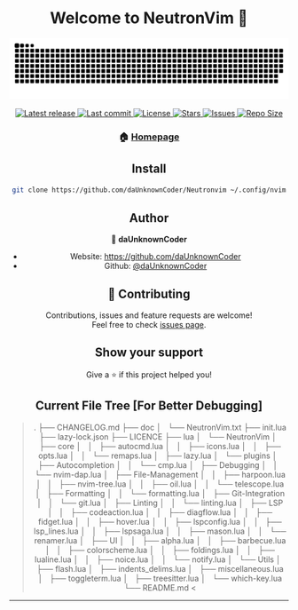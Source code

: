 <h1 align="center">Welcome to NeutronVim 👋</h1>

![Snake](https://github.com/daUnknownCoder/NeutronVim/blob/output/github-contribution-grid-snake-dark.svg)

<div align="center"><p>
    <a href="https://github.com/daUnknownCoder/NeutronVim/releases/tag/release">
      <img alt="Latest release" src="https://img.shields.io/github/v/release/daUnknownCoder/NeutronVim?style=for-the-badge&logo=starship&color=C9CBFF&logoColor=D9E0EE&labelColor=302D41" />
    </a>
    <a href="https://github.com/daUnknownCoder/NeutronVim/pulse">
      <img alt="Last commit" src="https://img.shields.io/github/last-commit/daUnknownCoder/NeutronVim?style=for-the-badge&logo=starship&color=8bd5ca&logoColor=D9E0EE&labelColor=302D41"/>
    </a>
    <a href="https://github.com/daUnknownCoder/NeutronVim/blob/nvim/LICENSE">
      <img alt="License" src="https://img.shields.io/github/license/daUnknownCoder/NeutronVim?style=for-the-badge&logo=starship&color=ee999f&logoColor=D9E0EE&labelColor=302D41" />
    </a>
    <a href="https://github.com/daUnknownCoder/NeutronVim/stargazers">
      <img alt="Stars" src="https://img.shields.io/github/stars/daUnknownCoder/NeutronVim?style=for-the-badge&logo=starship&color=c69ff5&logoColor=D9E0EE&labelColor=302D41" />
    </a>
    <a href="https://github.com/daUnknownCoder/NeutronVim/issues">
      <img alt="Issues" src="https://img.shields.io/github/issues/daUnknownCoder/NeutronVim?style=for-the-badge&logo=bilibili&color=F5E0DC&logoColor=D9E0EE&labelColor=302D41" />
    </a>
    <a href="https://github.com/daUnknownCoder/NeutronVim">
      <img alt="Repo Size" src="https://img.shields.io/github/repo-size/daUnknownCoder/NeutronVim?color=%23DDB6F2&label=SIZE&logo=codesandbox&style=for-the-badge&logoColor=D9E0EE&labelColor=302D41" />
    </a>

### 🏠 [Homepage](https://github.com/daUnknownCoder/NeutronVim)

## Install

```sh
git clone https://github.com/daUnknownCoder/Neutronvim ~/.config/nvim
```

## Author

👤 **daUnknownCoder**

- Website: https://github.com/daUnknownCoder
- Github: [@daUnknownCoder](https://github.com/daUnknownCoder)

## 🤝 Contributing

Contributions, issues and feature requests are welcome!<br />Feel free to check [issues page](https://github.com/daUnknownCoder/NeutronVim/issues).

## Show your support

Give a ⭐️ if this project helped you!

## Current File Tree [For Better Debugging]

> .
> ├── CHANGELOG.md
> ├── doc
> │   └── NeutronVim.txt
> ├── init.lua
> ├── lazy-lock.json
> ├── LICENCE
> ├── lua
> │   └── NeutronVim
> │   ├── core
> │   │   ├── autocmd.lua
> │   │   ├── icons.lua
> │   │   ├── opts.lua
> │   │   └── remaps.lua
> │   ├── lazy.lua
> │   └── plugins
> │   ├── Autocompletion
> │   │   └── cmp.lua
> │   ├── Debugging
> │   │   └── nvim-dap.lua
> │   ├── File-Management
> │   │   ├── harpoon.lua
> │   │   ├── nvim-tree.lua
> │   │   ├── oil.lua
> │   │   └── telescope.lua
> │   ├── Formatting
> │   │   └── formatting.lua
> │   ├── Git-Integration
> │   │   └── git.lua
> │   ├── Linting
> │   │   └── linting.lua
> │   ├── LSP
> │   │   ├── codeaction.lua
> │   │   ├── diagflow.lua
> │   │   ├── fidget.lua
> │   │   ├── hover.lua
> │   │   ├── lspconfig.lua
> │   │   ├── lsp_lines.lua
> │   │   ├── lspsaga.lua
> │   │   ├── mason.lua
> │   │   └── renamer.lua
> │   ├── UI
> │   │   ├── alpha.lua
> │   │   ├── barbecue.lua
> │   │   ├── colorscheme.lua
> │   │   ├── foldings.lua
> │   │   ├── lualine.lua
> │   │   ├── noice.lua
> │   │   └── notify.lua
> │   └── Utils
> │   ├── flash.lua
> │   ├── indents_delims.lua
> │   ├── miscellaneous.lua
> │   ├── toggleterm.lua
> │   ├── treesitter.lua
> │   └── which-key.lua
> └── README.md
> <

---
